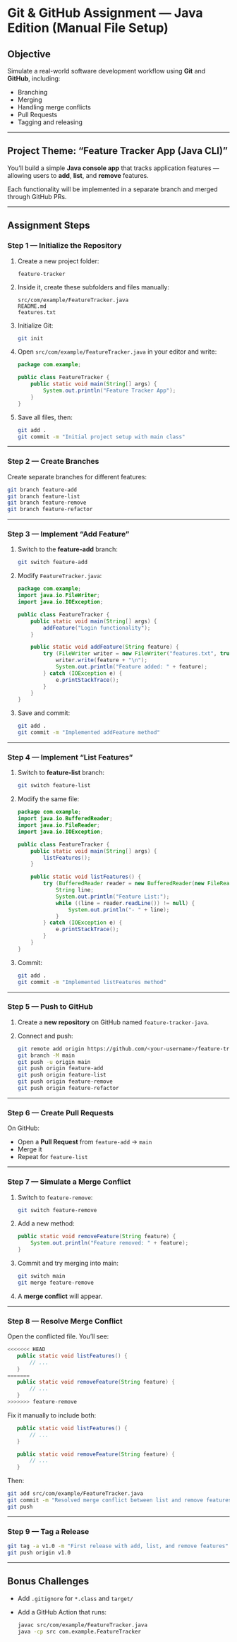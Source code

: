 # **Git & GitHub Assignment — Java Edition (Manual File Setup)**

## **Objective**

Simulate a real-world software development workflow using **Git** and **GitHub**, including:

* Branching
* Merging
* Handling merge conflicts
* Pull Requests
* Tagging and releasing

---

## **Project Theme: “Feature Tracker App (Java CLI)”**

You’ll build a simple **Java console app** that tracks application features — allowing users to **add**, **list**, and **remove** features.

Each functionality will be implemented in a separate branch and merged through GitHub PRs.

---

## **Assignment Steps**

### Step 1 — Initialize the Repository

1. Create a new project folder:

   ```
   feature-tracker
   ```
2. Inside it, create these subfolders and files manually:

   ```
   src/com/example/FeatureTracker.java
   README.md
   features.txt
   ```
3. Initialize Git:

   ```bash
   git init
   ```
4. Open `src/com/example/FeatureTracker.java` in your editor and write:

   ```java
   package com.example;

   public class FeatureTracker {
       public static void main(String[] args) {
           System.out.println("Feature Tracker App");
       }
   }
   ```
5. Save all files, then:

   ```bash
   git add .
   git commit -m "Initial project setup with main class"
   ```

---

### Step 2 — Create Branches

Create separate branches for different features:

```bash
git branch feature-add
git branch feature-list
git branch feature-remove
git branch feature-refactor
```

---

### Step 3 — Implement “Add Feature”

1. Switch to the **feature-add** branch:

   ```bash
   git switch feature-add
   ```
2. Modify `FeatureTracker.java`:

   ```java
   package com.example;
   import java.io.FileWriter;
   import java.io.IOException;

   public class FeatureTracker {
       public static void main(String[] args) {
           addFeature("Login functionality");
       }

       public static void addFeature(String feature) {
           try (FileWriter writer = new FileWriter("features.txt", true)) {
               writer.write(feature + "\n");
               System.out.println("Feature added: " + feature);
           } catch (IOException e) {
               e.printStackTrace();
           }
       }
   }
   ```
3. Save and commit:

   ```bash
   git add .
   git commit -m "Implemented addFeature method"
   ```

---

### Step 4 — Implement “List Features”

1. Switch to **feature-list** branch:

   ```bash
   git switch feature-list
   ```
2. Modify the same file:

   ```java
   package com.example;
   import java.io.BufferedReader;
   import java.io.FileReader;
   import java.io.IOException;

   public class FeatureTracker {
       public static void main(String[] args) {
           listFeatures();
       }

       public static void listFeatures() {
           try (BufferedReader reader = new BufferedReader(new FileReader("features.txt"))) {
               String line;
               System.out.println("Feature List:");
               while ((line = reader.readLine()) != null) {
                   System.out.println("- " + line);
               }
           } catch (IOException e) {
               e.printStackTrace();
           }
       }
   }
   ```
3. Commit:

   ```bash
   git add .
   git commit -m "Implemented listFeatures method"
   ```

---

### Step 5 — Push to GitHub

1. Create a **new repository** on GitHub named `feature-tracker-java`.
2. Connect and push:

   ```bash
   git remote add origin https://github.com/<your-username>/feature-tracker-java.git
   git branch -M main
   git push -u origin main
   git push origin feature-add
   git push origin feature-list
   git push origin feature-remove
   git push origin feature-refactor
   ```

---

### Step 6 — Create Pull Requests

On GitHub:

* Open a **Pull Request** from `feature-add` → `main`
* Merge it
* Repeat for `feature-list`

---

### Step 7 — Simulate a Merge Conflict

1. Switch to `feature-remove`:

   ```bash
   git switch feature-remove
   ```
2. Add a new method:

   ```java
   public static void removeFeature(String feature) {
       System.out.println("Feature removed: " + feature);
   }
   ```
3. Commit and try merging into main:

   ```bash
   git switch main
   git merge feature-remove
   ```
4. A **merge conflict** will appear.

---

### Step 8 — Resolve Merge Conflict

Open the conflicted file. You’ll see:

```java
<<<<<<< HEAD
   public static void listFeatures() {
       // ...
   }
=======
   public static void removeFeature(String feature) {
       // ...
   }
>>>>>>> feature-remove
```

Fix it manually to include both:

```java
   public static void listFeatures() {
       // ...
   }

   public static void removeFeature(String feature) {
       // ...
   }
```

Then:

```bash
git add src/com/example/FeatureTracker.java
git commit -m "Resolved merge conflict between list and remove features"
git push
```

---

### Step 9 — Tag a Release

```bash
git tag -a v1.0 -m "First release with add, list, and remove features"
git push origin v1.0
```

---

## **Bonus Challenges**

* Add `.gitignore` for `*.class` and `target/`
* Add a GitHub Action that runs:

  ```bash
  javac src/com/example/FeatureTracker.java
  java -cp src com.example.FeatureTracker
  ```
